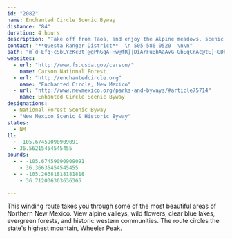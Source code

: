 ```yaml
---
id: "2082"
name: Enchanted Circle Scenic Byway
distance: "84"
duration: 4 hours
description: "Take off from Taos, and enjoy the Alpine meadows, scenic vistas and breathtaking views of the northern New Mexico Mountains."
contact: "**Questa Ranger District**  \n 505-586-0520  \n\n"
path: "m`d~Efq~cSbLYzKcBt|@gPhGqA~Hw@fR]|DiArFuBbAaAvG_GbEqCrAc@tE]~GDhg@Vpi@Q`C]zBuAjBqClFuVp@{@b@aB~FoJlEaEdyA__BfD{CtcAuhA^IrKmM|K_M|~@_eARC|J}KbFkGfCyBp^aa@vV{XV?pOuQd@SxHeJZOb~@ecAx@YRo@|N{OlGkI~H_HrFaElFqChIcD~@EDOjGa@tA]|VUfJ]dCe@hG_BfGwCxIkFnHWfEDtB[|Ay@|@IvKeFnLmIxAwBf@QTm@nBsAzCm@fBTjBr@fEbDbGnI|HpGdAx@`CvAhEdB~BaFbDyExBsBrBcA|FoBvAGxHgDzAWP]R?jAu@h@o@zG{B|CkBv@Or@o@l@Gb@s@nIgFnBg@hAu@nAIzAo@rIoB~Au@fB}@|CsD`BeBnCkCLs@bBw@dDuDj@IF]`IeJvKaKpEiCtN{EjB_A`JaIxD{El@o@xAwGf@aFG_Mo@gFiDmQsAuByHiIaAkBgAwEkAgHy@wUq@oFgBmG[oDGaIUcBkCiF{@iDm@oEJsEl@{GhCyOv@cHDy]RaCfCeHtCkEt@mC`@wCByFe@yCsCcJWwER}BlBaF|E}C?Ix@e@`@?DOfGoCxE_EjBkCDgHzAsRfBkFjBeElA}DtBeSHqBZQj@_CdA{B~GuI`@qBFcBi@aKPoBb@{AdFaIf@eCDkDIcBSmOiAyGyBqFKaEDgBxAuLzGsWpBkEx@iC`@wGGuRcAeLu@oC?wBZqCrAiDx@{@PcAx@uA?wCs@mDQgBZ{Ma@oCiAsBiEkCc@q@QcCAmKhA{OOuCwAcGw@}Es@o@sFwBu@s@_AaB_@_C^aH`@sCI{Ck@}Dd@gJGkE}@kEyHqUi@kCLsJQiBq@aBa@K]{@eD}Dy@uCM{A\\eMYaEeAqDgBaEqByGe@}EjBuJToCGuE{AaGUaC@yBd@eDvEoInDsFr@uB^gCVmF@iG}A_Ni@iIPmFr@yALs@jEsLTg@G_KcAeQJ}EXkGLSp@sKG}Ci@iDeCiGuHqN}BkE[E{A_BkEq@iFoCiGqH}@aDi@}Ku@kEoCaEsR{LuMqLyA{@sD{AoH_BiCiAyK_Nm@{@sEgAqBDmF`AqNaDmFuEwIuLiNyLgEiD_@E]w@{As@sAQmCD{H|ByE?yBg@gG]{EyBeEy@iUi@sBWuCeASmBb@mAp@OhFz@bF?tAYjA}@hAoBf@{C?sCkAqKZoIQcAo@w@s@Sg@@i@D{CjAyAG_EqE{Ck@e@{@eAoEsAyAu@OkAZmAlAkAL]MWgJ]sAm@y@w@McBRITyAVk@_@[y@?oAb@wBvAoC^}BS}Ee@aBcFgIi@[aBUkC?]S[cBWwDc@qAwB_CTaBnAgAfASx@Rd@l@bBp@lB?Rc@CeBy@kBAg@q@IkBsDy@kAu@uMuHwnA}AoHaC_GqByCaIoJmA}@an@wr@e@UMWyCsDYEy@mAml@uo@aRaSePeNcPkJyBy@iGiAs_@KeNE_DDwg@QsxAU_c@AoBVaDVqErBgQrLaCzAgKhGoOX}_@sC}zAaMkk@aF{GH{KrAkTvHqGdCaNxEyKvCgJSsJ{BoIkEwC}CoKqPaCyEsAiBuBiFg@qC_bBya@k[kAe^T{ITuCh@sBRwvAz[wPnDuNj@aG|@cFlC_S`NoGzFiEtFcDhGmHpNoDlFmDvCqCt@}Mr@}]iAuIk@cQmBcFm@mWkEaL{@gNK{Kd@cUd@cR|BuJp@sd@rIuFjCaB?wCzB{D`B}DjDmB|AgDpE_EhHsDrKgDbOaApHqAhTyAdIeEnOgHbQoMzRmAtDyBhPyBnIa@dP?jJStGwAxHgFrh@uBvHeBlDgBlBqDnBqKxAqNb@oHj@}E|AcDhDg@rCoCvS}@`C}@`@_BIiLqHeEs@sVhBkCk@{BSgHvA}HsAkCQyGzAmFo@uD`@}BpCyJzLkHvGsDbEwAfEs@vIZxRN`Jp@jMC`JoCpQcA`P{AbEy@hDaAzIPhARfT|@fJzAvFIbC\\rB|@xB@zN`AbFxCrF|@hE~LnPzApDx@~Oz@vCfF`G|BzL|C~FXpB]hAuB~AqErAkJ~@{E|@cErCeGlH{ExIe@xEc@vJoAfDkB~EiFdJkCjEkBhFgClEgApCsG|MoB|BsBfFqBnDYh@eA|EXjDvBrJz@vHjCzHP`GPbE|AbE|@nDExKbHhTj@jGK|Iq@jDN`AyBnRDhPhA~SxBzP?fUVlC~EtPf@xIfA|IxIh`@zCpIrE~GKvBPbDxBhFB~Kt@lGjB|GzBhDlFvDrBbCd@hCg@fF{C`H}@|D[fFb@rNxAdDpG~GpFjIxCfIDa@vAvEd@|GkAf\\IfDdBvGdAzCxDzFxD|ChEhAhCrBDF`BzCdDfDlBlBPHpGpIpH|LhE~D`KtOvGdFnBnB`@hBoBhLHhCAjB_AdE{EtJc@nF{A`KyBzGoAjGm@lE[jBi@tK\\hHD~Fa@xFiCfVyCzLcBhC}HtEaCrEkH|HeEbG_H|FoK~MgGvC{DnAeCjCsB|EyA~J_EzGaBlG_BtN_AfHk@fHy@lF{CfImDtK_@fG^vIE|Ds@jY_@bGYlSx@pNq@pFoBnFqCrK_DzR_AxKGT@dD|@jCnBvAxIdF\\fAqAtGgMaA~WbFvEnEf@l@rDfE~AbEd@nAdJjRr[fp@~FzMpSxb@fIlK~YzXhBdAdIpEtGbCdF`Bp{Ab]|BXxZfHxgAnWtS~E~DvAnBf@rHhDtLtHtdAhp@jJvFf~Ar`AvHbDrHhAzMLlj@cIzToDbLaBxCElF\\~RnAdBr@lCjClBfCzE~I~CrDvAnApQlGhCd@nHhDbMxKlLxJ~G`C|Bh@lRlEfA^hPtB`Nl@"
websites:
  - url: "http://www.fs.usda.gov/carson/"
    name: Carson National Forest
  - url: "http://enchantedcircle.org"
    name: "Enchanted Circle, New Mexico"
  - url: "http://www.newmexico.org/parks-and-byways/#article75714"
    name: Enhanted Circle Scenic Byway
designations:
  - National Forest Scenic Byway
  - "New Mexico Scenic & Historic Byway"
states:
  - NM
ll:
  - -105.67459090909091
  - 36.56215454545455
bounds:
  - - -105.67459090909091
    - 36.36635454545455
  - - -105.26381818181818
    - 36.712036363636365

---
```


<p>This winding route takes you through some of the most beautiful areas of Northern New Mexico. View alpine valleys, wild flowers, clear blue lakes, evergreen forests, and historic western communities. The route circles the state's highest mountain, Wheeler Peak.</p>
